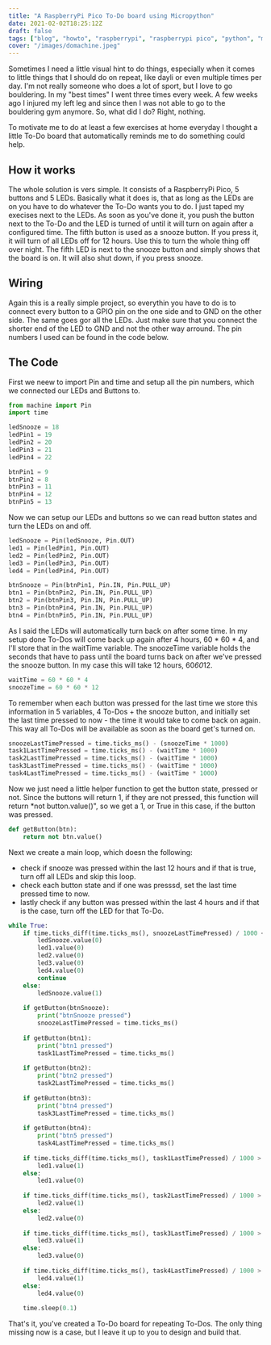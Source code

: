 ```yaml
---
title: "A RaspberryPi Pico To-Do board using Micropython"
date: 2021-02-02T18:25:12Z
draft: false
tags: ["blog", "howto", "raspberrypi", "raspberrypi pico", "python", "micropython", "electronics", "programming", "iot", "microcontroller"]
cover: "/images/domachine.jpeg"
---
```

Sometimes I need a little visual hint to do things, especially when it comes to little things that I should do on repeat, like dayli or even multiple times per day. 
I'm not really someone who does a lot of sport, but I love to go bouldering. In my "best times" I went three times every week. A few weeks ago I injured my left leg and since then I was not able to go to the bouldering gym anymore. So, what did I do? Right, nothing.

To motivate me to do at least a few exercises at home everyday I thought a little To-Do board that automatically reminds me to do something could help.

## How it works
The whole solution is vers simple. It consists of a RaspberryPi Pico, 5 buttons and 5 LEDs. Basically what it does is, that as long as the LEDs are on you have to do whatever the To-Do wants you to do. I just taped my execises next to the LEDs. As soon as you've done it, you push the button next to the To-Do and the LED is turned of until it will turn on again after a configured time.
The fifth button is used as a snooze button. If you press it, it will turn of all LEDs off for 12 hours. Use this to turn the whole thing off over night. The fifth LED is next to the snooze button and simply shows that the board is on. It will also shut down, if you press snooze.

## Wiring
Again this is a really simple project, so everythin you have to do is to connect every button to a GPIO pin on the one side and to GND on the other side. The same goes gor all the LEDs. Just make sure that you connect the shorter end of the LED to GND and not the other way arround. The pin numbers I used can be found in the code below.

## The Code
First we neew to import Pin and time and setup all the pin numbers, which we connected our LEDs and Buttons to.

```python
from machine import Pin
import time

ledSnooze = 18
ledPin1 = 19
ledPin2 = 20
ledPin3 = 21
ledPin4 = 22

btnPin1 = 9
btnPin2 = 8
btnPin3 = 11
btnPin4 = 12
btnPin5 = 13
```

Now we can setup our LEDs and buttons so we can read button states and turn the LEDs on and off.

```python
ledSnooze = Pin(ledSnooze, Pin.OUT)
led1 = Pin(ledPin1, Pin.OUT)
led2 = Pin(ledPin2, Pin.OUT)
led3 = Pin(ledPin3, Pin.OUT)
led4 = Pin(ledPin4, Pin.OUT)

btnSnooze = Pin(btnPin1, Pin.IN, Pin.PULL_UP)
btn1 = Pin(btnPin2, Pin.IN, Pin.PULL_UP)
btn2 = Pin(btnPin3, Pin.IN, Pin.PULL_UP)
btn3 = Pin(btnPin4, Pin.IN, Pin.PULL_UP)
btn4 = Pin(btnPin5, Pin.IN, Pin.PULL_UP)
```

As I said the LEDs will automatically turn back on after some time. In my setup done To-Dos will come back up again after 4 hours, 60 * 60 * 4, and I'll store that in the waitTime variable. The snoozeTime variable holds the seconds that have to pass until the board turns back on after we've pressed the snooze button. In my case this will take 12 hours, 60*60*12.

```python
waitTime = 60 * 60 * 4
snoozeTime = 60 * 60 * 12
```

To remember when each button was pressed for the last time we store this information in 5 variables, 4 To-Dos + the snooze button, and initially set the last time pressed to now - the time it would take to come back on again. This way all To-Dos will be available as soon as the board get's turned on.

```python
snoozeLastTimePressed = time.ticks_ms() - (snoozeTime * 1000)
task1LastTimePressed = time.ticks_ms() - (waitTime * 1000)
task2LastTimePressed = time.ticks_ms() - (waitTime * 1000)
task3LastTimePressed = time.ticks_ms() - (waitTime * 1000)
task4LastTimePressed = time.ticks_ms() - (waitTime * 1000)
```

Now we just need a little helper function to get the button state, pressed or not. Since the buttons will return 1, if they are not pressed, this function will return *not button.value()", so we get a 1, or True in this case, if the button was pressed.

```python
def getButton(btn):
    return not btn.value()
```

Next we create a main loop, which doesn the following:
* check if snooze was pressed within the last 12 hours and if that is true, turn off all LEDs and skip this loop.
* check each button state and if one was presssd, set the last time pressed time to now.
* lastly check if any button was pressed within the last 4 hours and if that is the case, turn off the LED for that To-Do.

```python
while True:
    if time.ticks_diff(time.ticks_ms(), snoozeLastTimePressed) / 1000 < snoozeTime:
        ledSnooze.value(0)
        led1.value(0)
        led2.value(0)
        led3.value(0)
        led4.value(0)
        continue
    else:
        ledSnooze.value(1)
    
    if getButton(btnSnooze):
        print("btnSnooze pressed")
        snoozeLastTimePressed = time.ticks_ms()
        
    if getButton(btn1):
        print("btn1 pressed")
        task1LastTimePressed = time.ticks_ms()
        
    if getButton(btn2):
        print("btn2 pressed")
        task2LastTimePressed = time.ticks_ms()
        
    if getButton(btn3):
        print("btn4 pressed")
        task3LastTimePressed = time.ticks_ms()
        
    if getButton(btn4):
        print("btn5 pressed")
        task4LastTimePressed = time.ticks_ms()
        
    if time.ticks_diff(time.ticks_ms(), task1LastTimePressed) / 1000 > waitTime:
        led1.value(1)
    else:
        led1.value(0)
        
    if time.ticks_diff(time.ticks_ms(), task2LastTimePressed) / 1000 > waitTime:
        led2.value(1)
    else:
        led2.value(0)
        
    if time.ticks_diff(time.ticks_ms(), task3LastTimePressed) / 1000 > waitTime:
        led3.value(1)
    else:
        led3.value(0)
        
    if time.ticks_diff(time.ticks_ms(), task4LastTimePressed) / 1000 > waitTime:
        led4.value(1)
    else:
        led4.value(0)
        
    time.sleep(0.1)
```

That's it, you've created a To-Do board for repeating To-Dos. The only thing missing now is a case, but I leave it up to you to design and build that.
